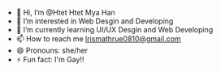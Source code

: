 - 👋 Hi, I’m @Htet Htet Mya Han
- 👀 I’m interested in Web Desgin and Developing
- 🌱 I’m currently learning UI/UX Desgin and Web Developing 
- 📫 How to reach me lrismathrue0810@gmail.com 
- 😄 Pronouns: she/her
- ⚡ Fun fact: I'm Gay!! 

<!---
htet08/htet08 is a ✨ special ✨ repository because its `README.md` (this file) appears on your GitHub profile.
You can click the Preview link to take a look at your changes.
--->
